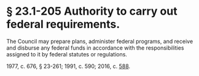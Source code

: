 # § 23.1-205 Authority to carry out federal requirements.

<p>The Council may prepare plans, administer federal programs, and receive and disburse any federal funds in accordance with the responsibilities assigned to it by federal statutes or regulations.</p><p>1977, c. 676, § 23-261; 1991, c. 590; 2016, c. <a href='http://lis.virginia.gov/cgi-bin/legp604.exe?161+ful+CHAP0588'>588</a>.</p>
